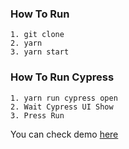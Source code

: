 ### How To Run 
```
1. git clone
2. yarn
3. yarn start 
```

### How To Run Cypress
```
1. yarn run cypress open
2. Wait Cypress UI Show
3. Press Run
```

 You can check demo [here](https://stockbit-challenge.vercel.app/home)